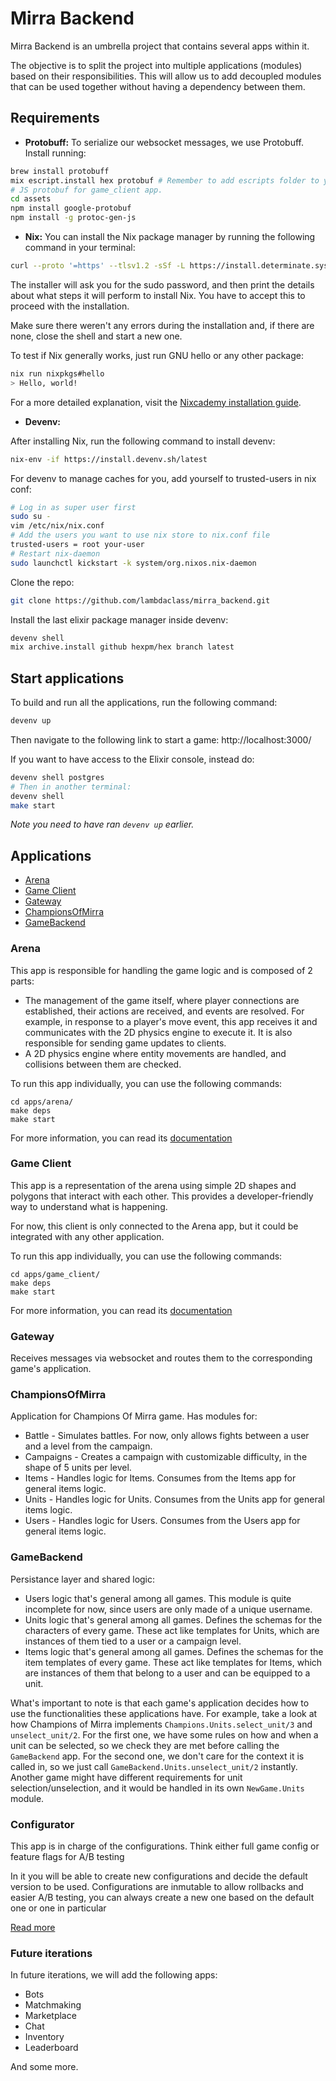 # Mirra Backend
Mirra Backend is an umbrella project that contains several apps within it.

The objective is to split the project into multiple applications (modules) based on their responsibilities. This will allow us to add decoupled modules that can be used together without having a dependency between them.

## Requirements

- **Protobuff:**
To serialize our websocket messages, we use Protobuff.
Install running:
```bash
brew install protobuff
mix escript.install hex protobuf # Remember to add escripts folder to your $PATH
# JS protobuf for game_client app.
cd assets
npm install google-protobuf
npm install -g protoc-gen-js
```

- **Nix:**
You can install the Nix package manager by running the following command in your terminal:
```bash
curl --proto '=https' --tlsv1.2 -sSf -L https://install.determinate.systems/nix | sh -s -- install
```

The installer will ask you for the sudo password, and then print the details about what steps it will perform to install Nix. You have to accept this to proceed with the installation.

Make sure there weren't any errors during the installation and, if there are none, close the shell and start a new one.

To test if Nix generally works, just run GNU hello or any other package:
```bash
nix run nixpkgs#hello
> Hello, world!
```

For a more detailed explanation, visit the [Nixcademy installation guide](https://nixcademy.com/2024/01/15/nix-on-macos/).

- **Devenv:**

After installing Nix, run the following command to install devenv:
```bash
nix-env -if https://install.devenv.sh/latest
```

For devenv to manage caches for you, add yourself to trusted-users in nix conf:
```bash
# Log in as super user first
sudo su -
vim /etc/nix/nix.conf
# Add the users you want to use nix store to nix.conf file
trusted-users = root your-user
# Restart nix-daemon
sudo launchctl kickstart -k system/org.nixos.nix-daemon
```

Clone the repo:
```bash
git clone https://github.com/lambdaclass/mirra_backend.git
```

Install the last elixir package manager inside devenv:
```bash
devenv shell
mix archive.install github hexpm/hex branch latest
```

## Start applications

To build and run all the applications, run the following command:
```bash
devenv up
```
Then navigate to the following link to start a game: http://localhost:3000/


If you want to have access to the Elixir console, instead do:
```bash
devenv shell postgres
# Then in another terminal:
devenv shell
make start
```
_Note you need to have ran `devenv up` earlier._

## Applications

- [Arena](#arena)
- [Game Client](#game-client)
- [Gateway](#gateway)
- [ChampionsOfMirra](#championsofmirra)
- [GameBackend](#configurator)

### Arena
This app is responsible for handling the game logic and is composed of 2 parts:

- The management of the game itself, where player connections are established, their actions are received, and events are resolved. For example, in response to a player's move event, this app receives it and communicates with the 2D physics engine to execute it. It is also responsible for sending game updates to clients.
- A 2D physics engine where entity movements are handled, and collisions between them are checked.

To run this app individually, you can use the following commands:

```
cd apps/arena/
make deps
make start
```

For more information, you can read its [documentation](apps/arena/README.md)

### Game Client
This app is a representation of the arena using simple 2D shapes and polygons that interact with each other. This provides a developer-friendly way to understand what is happening.

For now, this client is only connected to the Arena app, but it could be integrated with any other application.

To run this app individually, you can use the following commands:

```
cd apps/game_client/
make deps
make start
```

For more information, you can read its [documentation](apps/game_client/README.md)

### Gateway
Receives messages via websocket and routes them to the corresponding game's application.

### ChampionsOfMirra
Application for Champions Of Mirra game. Has modules for:
  - Battle - Simulates battles. For now, only allows fights between a user and a level from the campaign.
  - Campaigns - Creates a campaign with customizable difficulty, in the shape of 5 units per level.
  - Items - Handles logic for Items. Consumes from the Items app for general items logic.
  - Units - Handles logic for Units. Consumes from the Units app for general items logic.
  - Users - Handles logic for Users. Consumes from the Users app for general items logic.

### GameBackend
Persistance layer and shared logic:
- Users logic that's general among all games. This module is quite incomplete for now, since users are only made of a unique username.
- Units logic that's general among all games. Defines the schemas for the characters of every game. These act like templates for Units, which are instances of them tied to a user or a campaign level.
- Items logic that's general among all games. Defines the schemas for the item templates of every game. These act like templates for Items, which are instances of them that belong to a user and can be equipped to a unit.

What's important to note is that each game's application decides how to use the functionalities these applications have. For example, take a look at how Champions of Mirra implements `Champions.Units.select_unit/3` and `unselect_unit/2`. For the first one, we have some rules on how and when a unit can be selected, so we check they are met before calling the `GameBackend` app. For the second one, we don't care for the context it is called in, so we just call `GameBackend.Units.unselect_unit/2` instantly. Another game might have different requirements for unit selection/unselection, and it would be handled in its own `NewGame.Units` module.

### Configurator
This app is in charge of the configurations. Think either full game config or feature flags for A/B testing

In it you will be able to create new configurations and decide the default version to be used. Configurations are inmutable to allow rollbacks and easier A/B testing, you can always create a new one based on the default one or one in particular

[Read more](/apps/configurator/README.md)

### Future iterations
In future iterations, we will add the following apps:

- Bots
- Matchmaking
- Marketplace
- Chat
- Inventory
- Leaderboard

And some more.

